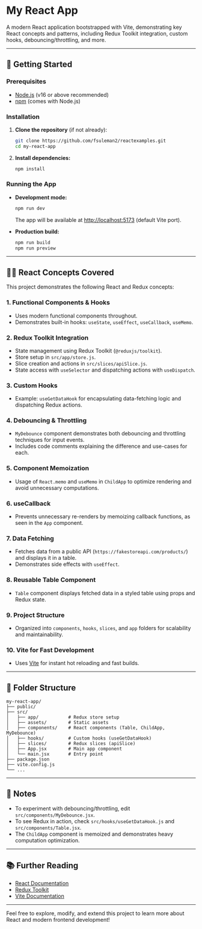 # My React App

A modern React application bootstrapped with Vite, demonstrating key React concepts and patterns, including Redux Toolkit integration, custom hooks, debouncing/throttling, and more.

---

## 🚀 Getting Started

### Prerequisites
- [Node.js](https://nodejs.org/) (v16 or above recommended)
- [npm](https://www.npmjs.com/) (comes with Node.js)

### Installation
1. **Clone the repository** (if not already):
   ```sh
   git clone https://github.com/fsuleman2/reactexamples.git
   cd my-react-app
   ```
2. **Install dependencies:**
   ```sh
   npm install
   ```

### Running the App
- **Development mode:**
  ```sh
  npm run dev
  ```
  The app will be available at [http://localhost:5173](http://localhost:5173) (default Vite port).

- **Production build:**
  ```sh
  npm run build
  npm run preview
  ```

---

## 🧑‍💻 React Concepts Covered

This project demonstrates the following React and Redux concepts:

### 1. **Functional Components & Hooks**
- Uses modern functional components throughout.
- Demonstrates built-in hooks: `useState`, `useEffect`, `useCallback`, `useMemo`.

### 2. **Redux Toolkit Integration**
- State management using Redux Toolkit (`@reduxjs/toolkit`).
- Store setup in `src/app/store.js`.
- Slice creation and actions in `src/slices/apiSlice.js`.
- State access with `useSelector` and dispatching actions with `useDispatch`.

### 3. **Custom Hooks**
- Example: `useGetDataHook` for encapsulating data-fetching logic and dispatching Redux actions.

### 4. **Debouncing & Throttling**
- `MyDebounce` component demonstrates both debouncing and throttling techniques for input events.
- Includes code comments explaining the difference and use-cases for each.

### 5. **Component Memoization**
- Usage of `React.memo` and `useMemo` in `ChildApp` to optimize rendering and avoid unnecessary computations.

### 6. **useCallback**
- Prevents unnecessary re-renders by memoizing callback functions, as seen in the `App` component.

### 7. **Data Fetching**
- Fetches data from a public API (`https://fakestoreapi.com/products/`) and displays it in a table.
- Demonstrates side effects with `useEffect`.

### 8. **Reusable Table Component**
- `Table` component displays fetched data in a styled table using props and Redux state.

### 9. **Project Structure**
- Organized into `components`, `hooks`, `slices`, and `app` folders for scalability and maintainability.

### 10. **Vite for Fast Development**
- Uses [Vite](https://vitejs.dev/) for instant hot reloading and fast builds.

---

## 📁 Folder Structure

```
my-react-app/
├── public/
├── src/
│   ├── app/           # Redux store setup
│   ├── assets/        # Static assets
│   ├── components/    # React components (Table, ChildApp, MyDebounce)
│   ├── hooks/         # Custom hooks (useGetDataHook)
│   ├── slices/        # Redux slices (apiSlice)
│   ├── App.jsx        # Main app component
│   └── main.jsx       # Entry point
├── package.json
├── vite.config.js
└── ...
```

---

## 📝 Notes
- To experiment with debouncing/throttling, edit `src/components/MyDebounce.jsx`.
- To see Redux in action, check `src/hooks/useGetDataHook.js` and `src/components/Table.jsx`.
- The `ChildApp` component is memoized and demonstrates heavy computation optimization.

---

## 📚 Further Reading
- [React Documentation](https://react.dev/)
- [Redux Toolkit](https://redux-toolkit.js.org/)
- [Vite Documentation](https://vitejs.dev/)

---

Feel free to explore, modify, and extend this project to learn more about React and modern frontend development!

